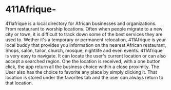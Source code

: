 # 411Afrique-
411afrique is a local directory for African businesses and organizations. From restaurant to worship locations. 
 Often when people migrate to a new city or town, it is difficult to track down some of the best services they are used to. Wether it's a temporary or permanent relocation, 411Afrique is your local buddy that provides you information on the nearest African restaurant, Shops, salon, tailor, church, mosque, nightlife and even events.
411Afrique is very easy to navigate. It can locate the user's current location or can also accept a searched region. One the location is received, with a one button click, the app return all the business choice within a close proximity.
 The User also has the choice to favorite any place by simply clicking it. That location is stored under the favorites tab and the user can always return to that location.

